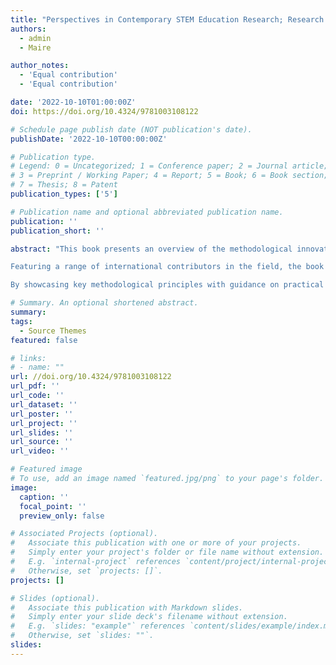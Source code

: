 ```yaml
---
title: "Perspectives in Contemporary STEM Education Research; Research Methodology and Design"
authors:
  - admin
  - Maire

author_notes:
  - 'Equal contribution'
  - 'Equal contribution'

date: '2022-10-10T01:00:00Z'
doi: https://doi.org/10.4324/9781003108122

# Schedule page publish date (NOT publication's date).
publishDate: '2022-10-10T00:00:00Z'

# Publication type.
# Legend: 0 = Uncategorized; 1 = Conference paper; 2 = Journal article;
# 3 = Preprint / Working Paper; 4 = Report; 5 = Book; 6 = Book section;
# 7 = Thesis; 8 = Patent
publication_types: ['5']

# Publication name and optional abbreviated publication name.
publication: ''
publication_short: ''

abstract: "This book presents an overview of the methodological innovations and developments present in the field of STEM education research as well as providing a practically orientated resource on research method design more broadly.

Featuring a range of international contributors in the field, the book provides a compendium of exemplary innovative methodological designs, implementations, and analyses that answer a variety of research questions relating to STEM education disciplines. Charting the thinking behind the design and implementation of successful research investigations, the book’s two parts present an accessible and pragmatically framed set of chapters that cover a range of important methodological areas presented by active researchers in the field. Ultimately, this book presents a comprehensive resource that explores the act of educational research as related to STEM.

By showcasing key methodological principles with guidance on practical approaches underpinned by theory, the book offers scholarly research-informed suggestions for practice. It will be of great interest to researchers, academics, and students in the fields of STEM education and education research methods, as well as educational research more broadly"

# Summary. An optional shortened abstract.
summary: 
tags:
  - Source Themes
featured: false

# links:
# - name: ""
url: //doi.org/10.4324/9781003108122
url_pdf: ''
url_code: ''
url_dataset: ''
url_poster: ''
url_project: ''
url_slides: ''
url_source: ''
url_video: ''

# Featured image
# To use, add an image named `featured.jpg/png` to your page's folder.
image:
  caption: ''
  focal_point: ''
  preview_only: false

# Associated Projects (optional).
#   Associate this publication with one or more of your projects.
#   Simply enter your project's folder or file name without extension.
#   E.g. `internal-project` references `content/project/internal-project/index.md`.
#   Otherwise, set `projects: []`.
projects: []

# Slides (optional).
#   Associate this publication with Markdown slides.
#   Simply enter your slide deck's filename without extension.
#   E.g. `slides: "example"` references `content/slides/example/index.md`.
#   Otherwise, set `slides: ""`.
slides:
---
```



